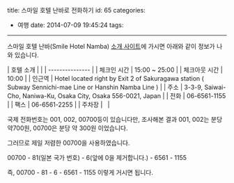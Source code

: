 title: 스마일 호텔 난바로 전화하기
id: 65
categories:
  - 여행
date: 2014-07-09 19:45:24
tags:
---
스마일 호텔 난바(Smile Hotel Namba) [소개 사이트][site]에 가시면 아래와 같이 정보가 나와 있습니다.

| 호텔 소개 | |
| --------------- |
| 체크인 시간 | 15:00 ~ 25:00 |
| 체크아웃 시간 | 10:00 |
| 인근역 | Hotel located right by Exit 2 of Sakuragawa station ( Subway Sennichi-mae Line or Hanshin Namba Line ) |
| 주소 | 3-3-9, Saiwai-Cho, Naniwa-Ku, Osaka City, Osaka 556-0021, Japan |
| 전화 | 06-6561-1155 |
| 팩스 | 06-6561-2255 |
| 주차장 | &nbsp; |

<!--more-->

국제 전화번호는 001, 002, 00700등이 있습니다만, 조사해본 결과 001, 002는 분당 약700원, 00700은 분당 약 300원 이었습니다.

그러므로 제일 저렴한 00700을 사용하였습니다.

00700 - 81(일본 국가 번호) - 6(앞에 0을 제거합니다.) - 6561 - 1155

즉, 00700 - 81 - 6 - 6561 - 1155 이렇게 거시면 됩니다.

[site]: <http://www.travel.rakuten.co.kr/hotelinfo/13/70813/>